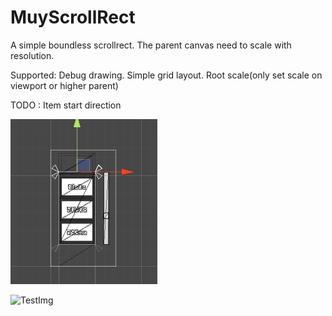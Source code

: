 # MuyScrollRect

A simple boundless scrollrect.
The parent canvas need to scale with resolution.

Supported:
Debug drawing.
Simple grid layout.
Root scale(only set scale on viewport or higher parent)

TODO :
Item start direction

![TestImg](https://github.com/2C2C2C/MuyScrollRect/blob/master/TempSrc/scrollrect01.gif)

![TestImg](https://github.com/2C2C2C/MuyScrollRect/blob/master/TempSrc/scrollrect02.gif)

